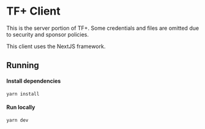 # TF+ Client

This is the server portion of TF+. Some credentials and files are omitted due to security and sponsor policies.

This client uses the NextJS framework.



## Running

#### Install dependencies
```
yarn install
```

#### Run locally
```
yarn dev
```
